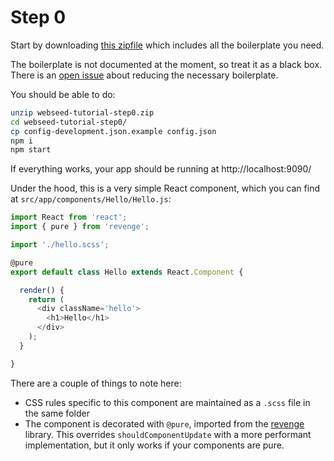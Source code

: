 # Step 0

Start by downloading [this zipfile](https://github.com/buildo/webseed/archive/tutorial-step0.zip) which includes all the boilerplate you need.

The boilerplate is not documented at the moment, so treat it as a black box. There is an [open issue](https://github.com/buildo/webseed/issues/18) about reducing the necessary boilerplate.

You should be able to do:

```sh
unzip webseed-tutorial-step0.zip
cd webseed-tutorial-step0/
cp config-development.json.example config.json
npm i
npm start
```

If everything works, your app should be running at http://localhost:9090/

Under the hood, this is a very simple React component, which you can find at `src/app/components/Hello/Hello.js`:

```js
import React from 'react';
import { pure } from 'revenge';

import './hello.scss';

@pure
export default class Hello extends React.Component {

  render() {
    return (
      <div className='hello'>
        <h1>Hello</h1>
      </div>
    );
  }

}
```

There are a couple of things to note here:
* CSS rules specific to this component are maintained as a `.scss` file in the same folder
* The component is decorated with `@pure`, imported from the [revenge](https://github.com/buildo/revenge) library. This overrides `shouldComponentUpdate` with a more performant implementation, but it only works if your components are pure.